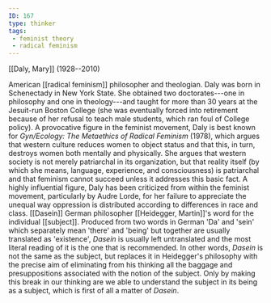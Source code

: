 ```yaml
---
ID: 167
type: thinker
tags: 
 - feminist theory
 - radical feminism
---
```


[[Daly, Mary]] 
(1928--2010)


American [[radical feminism]]
philosopher and theologian. Daly was born in Schenectady in New York
State. She obtained two doctorates---one in philosophy and one in
theology---and taught for more than 30 years at the Jesuit-run Boston
College (she was eventually forced into retirement because of her
refusal to teach male students, which ran foul of College policy). A
provocative figure in the feminist movement, Daly is best known for
*Gyn/Ecology: The Metaethics of Radical Feminism* (1978), which argues
that western culture reduces women to object status and that this, in
turn, destroys women both mentally and physically. She argues that
western society is not merely patriarchal in its organization, but that
reality itself (by which she means, language, experience, and
consciousness) is patriarchal and that feminism cannot succeed unless it
addresses this basic fact. A highly influential figure, Daly has been
criticized from within the feminist movement, particularly by Audre
Lorde, for her failure to appreciate the unequal way oppression is
distributed according to differences in race and class.
[[Dasein]] German philosopher
[[Heidegger, Martin]]'s word
for the individual
[[subject]]. Produced from
two words in German 'Da' and 'sein' which separately mean 'there' and
'being' but together are usually translated as 'existence', *Dasein* is
usually left untranslated and the most literal reading of it is the one
that is recommended. In other words, *Dasein* is not the same as the
subject, but replaces it in Heidegger's philosophy with the precise aim
of eliminating from his thinking all the baggage and presuppositions
associated with the notion of the subject. Only by making this break in
our thinking are we able to understand the subject in its being as a
subject, which is first of all a matter of *Dasein*.
